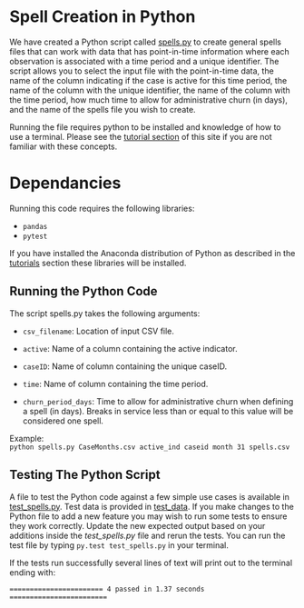 # Spell Creation in Python
We have created a Python script called [spells.py](https://github.com/chapinhall/FSSDC/blob/master/create_spells/Python/spells.py) to create general spells files that can work with data that has point-in-time information where each observation is associated with a time period and a unique identifier. The script allows you to select the input file with the point-in-time data, the name of the column indicating if the case is active for this time period, the name of the column with the unique identifier, the name of the column with the time period, how much time to allow for administrative churn (in days), and the name of the spells file you wish to create.

Running the file requires python to be installed and knowledge of how to use a terminal. Please see the [tutorial section](../tutorials/README.md) of this site if you are not familiar with these concepts.

# Dependancies
Running this code requires the following libraries:

- `pandas`<br>
- `pytest`

If you have installed the Anaconda distribution of Python as described in the [tutorials](../tutorials/README.md) section these libraries will be installed.

## Running the Python Code
The script spells.py takes the following arguments:

- `csv_filename`: Location of input CSV file.

- `active`: Name of a column containing the active indicator.

- `caseID`: Name of column containing the unique caseID.

- `time`: Name of column containing the time period.

- `churn_period_days`: Time to allow for administrative churn when defining a spell (in days). Breaks in service less than or equal to this value will be considered one spell.


Example:<br>
`python spells.py CaseMonths.csv active_ind caseid month 31 spells.csv`


## Testing The Python Script
A file to test the Python code against a few simple use cases is available in [test_spells.py](https://github.com/chapinhall/FSSDC/blob/master/create_spells/Python/test_spells.py). Test data is provided in  [test_data](https://github.com/chapinhall/FSSDC/tree/master/create_spells/Python/test_data). If you make changes to the Python file to add a new feature you may wish to run some tests to ensure they work correctly. Update the new expected output based on your additions inside the *test_spells.py* file and rerun the tests. You can run the test file by typing `py.test test_spells.py` in your terminal.

If the tests run successfully several lines of text will print out to the terminal ending with:

```
======================= 4 passed in 1.37 seconds ========================
```

